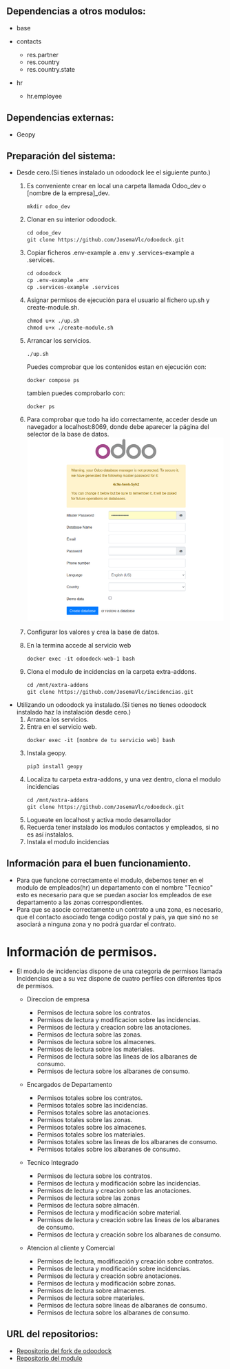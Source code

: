 ## Dependencias a otros modulos:
- base

- contacts
    - res.partner
    - res.country
    - res.country.state

- hr
    - hr.employee

## Dependencias externas:
- Geopy

## Preparación del sistema:
- Desde cero.(Si tienes instalado un odoodock lee el siguiente punto.)
    1. Es conveniente crear en local una carpeta llamada Odoo_dev o [nombre de la
        empresa]_dev.
        ```shell
        mkdir odoo_dev
        ```
    2. Clonar en su interior odoodock.
        ```shell
        cd odoo_dev
        git clone https://github.com/JosemaVlc/odoodock.git
        ```
    3. Copiar ficheros .env-example a .env y .services-example a .services.
        ```shell
        cd odoodock
        cp .env-example .env
        cp .services-example .services
        ```
    4. Asignar permisos de ejecución para el usuario al fichero up.sh y create-module.sh.
        ```shell
        chmod u+x ./up.sh
        chmod u+x ./create-module.sh
        ```
    5. Arrancar los servicios.
        ```shell
        ./up.sh
        ```
        Puedes comprobar que los contenidos estan en ejecución con:
        ```shell
        docker compose ps
        ```
        tambien puedes comprobarlo con:
        ```shell
        docker ps
        ```
    6. Para comprobar que todo ha ido correctamente, acceder desde un navegador a localhost:8069, donde debe aparecer la página del selector de la base de datos.
    ![Imagen con pantalla de creacion de la base de datos](./img/odoo_base_datos.jpg)

    7. Configurar los valores y crea la base de datos.

    8. En la termina accede al servicio web
        ```shell
        docker exec -it odoodock-web-1 bash
        ```
    9. Clona el modulo de incidencias en la carpeta extra-addons.
        ```shell
        cd /mnt/extra-addons
        git clone https://github.com/JosemaVlc/incidencias.git
        ```
- Utilizando un odoodock ya instalado.(Si tienes no tienes odoodock instalado haz la instalación desde cero.)
    1. Arranca los servicios.
    2. Entra en el servicio web.
        ```shell
        docker exec -it [nombre de tu servicio web] bash
        ```
    3. Instala geopy.
        ```shell
        pip3 install geopy
        ```
    4. Localiza tu carpeta extra-addons, y una vez dentro, clona el modulo incidencias
        ```shell
        cd /mnt/extra-addons
        git clone https://github.com/JosemaVlc/odoodock.git
        ```
    5. Logueate en localhost y activa modo desarrollador
    6. Recuerda tener instalado los modulos contactos y empleados, si no es así instalalos.
    7. Instala el modulo incidencias

## Información para el buen funcionamiento.
- Para que funcione correctamente el modulo, debemos tener en el modulo de empleados(hr) un departamento con el nombre "Tecnico" esto es necesario para que se puedan asociar los empleados de ese departamento a las zonas correspondientes.
- Para que se asocie correctamente un contrato a una zona, es necesario, que el contacto asociado tenga codigo postal y pais, ya que sinó no se asociará a ninguna zona y no podrá guardar el contrato.

# Información de permisos.
- El modulo de incidencias dispone de una categoria de permisos llamada Incidencias que a su vez dispone de cuatro perfiles con diferentes tipos de permisos.

    * Direccion de empresa
        * Permisos de lectura sobre los contratos.
        * Permisos de lectura y modificacion sobre las incidencias.
        * Permisos de lectura y creacion sobre las anotaciones.
        * Permisos de lectura sobre las zonas.
        * Permisos de lectura sobre los almacenes.
        * Permisos de lectura sobre los materiales.
        * Permisos de lectura sobre las lineas de los albaranes de consumo.
        * Permisos de lectura sobre los albaranes de consumo.

    * Encargados de Departamento
        * Permisos totales sobre los contratos.
        * Permisos totales sobre las incidencias.
        * Permisos totales sobre las anotaciones.
        * Permisos totales sobre las zonas.
        * Permisos totales sobre los almacenes.
        * Permisos totales sobre los materiales.
        * Permisos totales sobre las lineas de los albaranes de consumo.
        * Permisos totales sobre los albaranes de consumo.

    * Tecnico Integrado
        * Permisos de lectura sobre los contratos.
        * Permisos de lectura y modificación sobre las incidencias.
        * Permisos de lectura y creacion sobre las anotaciones.
        * Permisos de lectura sobre las zonas
        * Permisos de lectura sobre almacén.
        * Permisos de lectura y modificación sobre material.
        * Permisos de lectura y creación sobre las lineas de los albaranes de consumo.
        * Permisos de lectura y creación sobre los albaranes de consumo.

    * Atencion al cliente y Comercial
        * Permisos de lectura, modificación y creación sobre contratos.
        * Permisos de lectura y modificación sobre incidencias.
        * Permisos de lectura y creación sobre anotaciones.
        * Permisos de lectura y modificación sobre zonas.
        * Permisos de lectura sobre almacenes.
        * Permisos de lectura sobre materiales.
        * Permisos de lectura sobre lineas de albaranes de consumo.
        * Permisos de lectura sobre los albaranes de consumo.

## URL del repositorios:
- [Repositorio del fork de odoodock](https://github.com/JosemaVlc/odoodock.git)
- [Repositorio del modulo](https://github.com/JosemaVlc/modulo_incidencias)
